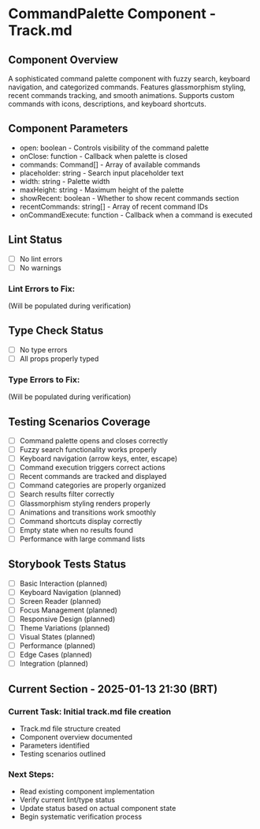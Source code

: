 # CommandPalette Component - Track.md

## Component Overview

A sophisticated command palette component with fuzzy search, keyboard navigation, and categorized commands. Features glassmorphism styling, recent commands tracking, and smooth animations. Supports custom commands with icons, descriptions, and keyboard shortcuts.

## Component Parameters

- open: boolean - Controls visibility of the command palette
- onClose: function - Callback when palette is closed
- commands: Command[] - Array of available commands
- placeholder: string - Search input placeholder text
- width: string - Palette width
- maxHeight: string - Maximum height of the palette
- showRecent: boolean - Whether to show recent commands section
- recentCommands: string[] - Array of recent command IDs
- onCommandExecute: function - Callback when a command is executed

## Lint Status

- [ ] No lint errors
- [ ] No warnings

### Lint Errors to Fix:

(Will be populated during verification)

## Type Check Status

- [ ] No type errors
- [ ] All props properly typed

### Type Errors to Fix:

(Will be populated during verification)

## Testing Scenarios Coverage

- [ ] Command palette opens and closes correctly
- [ ] Fuzzy search functionality works properly
- [ ] Keyboard navigation (arrow keys, enter, escape)
- [ ] Command execution triggers correct actions
- [ ] Recent commands are tracked and displayed
- [ ] Command categories are properly organized
- [ ] Search results filter correctly
- [ ] Glassmorphism styling renders properly
- [ ] Animations and transitions work smoothly
- [ ] Command shortcuts display correctly
- [ ] Empty state when no results found
- [ ] Performance with large command lists

## Storybook Tests Status

- [ ] Basic Interaction (planned)
- [ ] Keyboard Navigation (planned)
- [ ] Screen Reader (planned)
- [ ] Focus Management (planned)
- [ ] Responsive Design (planned)
- [ ] Theme Variations (planned)
- [ ] Visual States (planned)
- [ ] Performance (planned)
- [ ] Edge Cases (planned)
- [ ] Integration (planned)

## Current Section - 2025-01-13 21:30 (BRT)

### Current Task: Initial track.md file creation

- Track.md file structure created
- Component overview documented
- Parameters identified
- Testing scenarios outlined

### Next Steps:

- Read existing component implementation
- Verify current lint/type status
- Update status based on actual component state
- Begin systematic verification process
